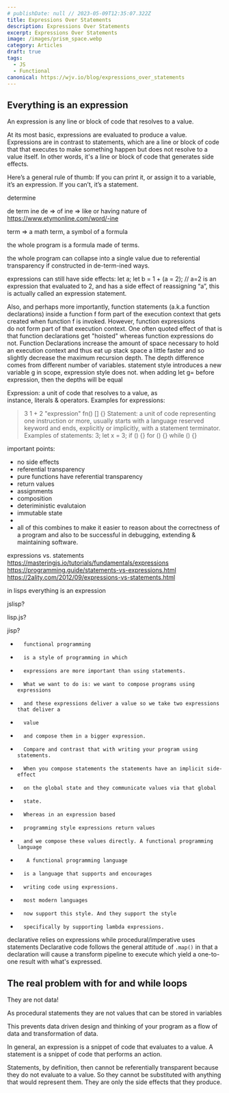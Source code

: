 ```yaml
---
# publishDate: null // 2023-05-09T12:35:07.322Z
title: Expressions Over Statements
description: Expressions Over Statements
excerpt: Expressions Over Statements
image: /images/prism_space.webp
category: Articles
draft: true
tags:
  - JS
  - Functional
canonical: https://wjv.io/blog/expressions_over_statements
---
```


## Everything is an expression

An expression is any line or block of code that resolves to a value.

At its most basic, expressions are evaluated to produce a value. Expressions are in contrast to statements, which are a line or block of code that that executes to make something happen but does not resolve to a value itself. In other words, it's a line or block of code that generates side effects.

Here’s a general rule of thumb: If you can print it, or assign it to a variable, it’s an expression. If you can’t, it’s a statement.

determine

de term ine 
de => of
ine => like or having nature of https://www.etymonline.com/word/-ine

term => a math term, a symbol of a formula

the whole program is a formula made of terms.

the whole program can collapse into a single value due to referential transparency if constructed in de-term-ined ways.

expressions can still have side effects:
let a;
let b = 1 + (a = 2); // a=2 is an expression that evaluated to 2, and has a side effect of reassigning “a”, this is actually called an expression statement.

Also, and perhaps more importantly, function statements (a.k.a function declarations) inside a function f form part of the execution context that gets created when function f is invoked. However, function expressions do not form part of that execution context.
One often quoted effect of that is that function declarations get "hoisted" whereas function expressions do not. Function Declarations increase the amount of space necessary to hold an execution context and thus eat up stack space a little faster and so slightly decrease the maximum recursion depth. The depth difference comes from different number of variables. statement style introduces a new variable g in scope, expression style does not. when adding let g= before expression, then the depths will be equal

Expression: a unit of code that resolves to a value, as instance, literals & operators. Examples for expressions:
> 3
> 1 + 2
> "expression"
> fn()
> []
> {}
Statement: a unit of code representing one instruction or more, usually starts with a language reserved keyword and ends, explicitly or implicitly, with a statement terminator. Examples of statements:
> 3;
> let x = 3;
> if () {}
> for () {}
> while () {}


important points:
- no side effects
- referential transparency
- pure functions have referential transparency
- return values
- assignments
- composition
- deteriministic evalutaion
- immutable state
- 
- all of this combines to make it easier to reason about the correctness of a program and also to be successful in debugging, extending & maintaining software.



expressions vs. statements
https://masteringjs.io/tutorials/fundamentals/expressions
https://programming.guide/statements-vs-expressions.html
https://2ality.com/2012/09/expressions-vs-statements.html

in lisps everything is an expression


jslisp?

lisp.js?

jisp?

* 		functional programming
* 		is a style of programming in which
* 		expressions are more important than using statements.
* 		What we want to do is: we want to compose programs using expressions
* 		and these expressions deliver a value so we take two expressions that deliver a
* 		value
* 		and compose them in a bigger expression.
* 		Compare and contrast that with writing your program using statements.
* 		When you compose statements the statements have an implicit side-effect
* 		on the global state and they communicate values via that global
* 		state.
* 		Whereas in an expression based
* 		programming style expressions return values
* 		and we compose these values directly. A functional programming language
* 		 A functional programming language
* 		is a language that supports and encourages
* 		writing code using expressions.
* 		most modern languages
* 		now support this style. And they support the style
* 		specifically by supporting lambda expressions.


declarative relies on expressions while procedural/imperative uses statements
Declarative code follows the general attitude of `.map()` in that a declaration will cause a transform pipeline to execute which yield a one-to-one result with what's expressed.

## The real problem with for and while loops

They are not data!

As procedural statements they are not values that can be stored in variables

This prevents data driven design and thinking of your program as a flow of data and transformation of data.

In general, an expression is a snippet of code that evaluates to a value. A statement is a snippet of code that performs an action.

Statements, by definition, then cannot be referentially transparent because they do not evaluate to a value. So they cannot be substituted with anything that would represent them. They are only the side effects that they produce.